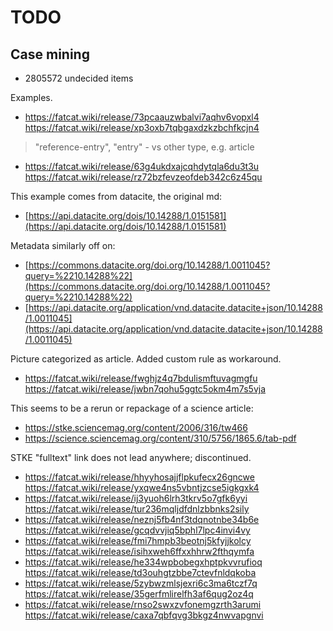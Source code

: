 # TODO

## Case mining

* 2805572 undecided items

Examples.

* https://fatcat.wiki/release/73pcaauzwbalvi7aqhv6vopxl4 https://fatcat.wiki/release/xp3oxb7tqbgaxdzkzbchfkcjn4

> "reference-entry", "entry" - vs other type, e.g. article

* https://fatcat.wiki/release/63g4ukdxajcqhdytqla6du3t3u https://fatcat.wiki/release/rz72bzfevzeofdeb342c6z45qu

This example comes from datacite, the original md:

* [https://api.datacite.org/dois/10.14288/1.0151581](https://api.datacite.org/dois/10.14288/1.0151581)

Metadata similarly off on:

* [https://commons.datacite.org/doi.org/10.14288/1.0011045?query=%2210.14288%22](https://commons.datacite.org/doi.org/10.14288/1.0011045?query=%2210.14288%22)
* [https://api.datacite.org/application/vnd.datacite.datacite+json/10.14288/1.0011045](https://api.datacite.org/application/vnd.datacite.datacite+json/10.14288/1.0011045)

Picture categorized as article. Added custom rule as workaround.

* https://fatcat.wiki/release/fwghjz4q7bdulismftuvagmgfu https://fatcat.wiki/release/jwbn7qohu5ggtc5okm4m7s5vja

This seems to be a rerun or repackage of a science article:

* https://stke.sciencemag.org/content/2006/316/tw466
* https://science.sciencemag.org/content/310/5756/1865.6/tab-pdf

STKE "fulltext" link does not lead anywhere; discontinued.

* https://fatcat.wiki/release/hhyyhosajjflpkufecx26gncwe https://fatcat.wiki/release/yxqwe4ns5vbntjzcse5igkgxk4
* https://fatcat.wiki/release/ij3yuoh6lrh3tkrv5o7gfk6yyi https://fatcat.wiki/release/tur236mqljdfdnlzbbnks2sily
* https://fatcat.wiki/release/neznj5fb4nf3tdqnotnbe34b6e https://fatcat.wiki/release/gcqdvvjiq5bphl7lpc4invi4vy
* https://fatcat.wiki/release/fmi7hmpb3beotnj5kfyjjkolcy https://fatcat.wiki/release/isihxweh6ffxxhhrw2fthqymfa
* https://fatcat.wiki/release/he334wpbobegxhptpkvvrufioq https://fatcat.wiki/release/td3ouhgtzbbe7ctevfnldqkoba
* https://fatcat.wiki/release/5zybwzmlsjexri6c3ma6tczf7q https://fatcat.wiki/release/35gerfmlirelfh3af6qug2oz4q
* https://fatcat.wiki/release/rnso2swxzvfonemgzrth3arumi https://fatcat.wiki/release/caxa7qbfqvg3bkgz4nwvapgnvi
